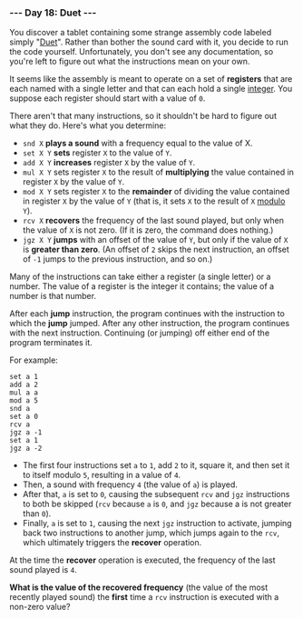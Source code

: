 ### --- Day 18: Duet ---

You discover a tablet containing some strange assembly code labeled simply
"[Duet](https://en.wikipedia.org/wiki/Duet)". Rather than bother the sound card with it, you decide to run the
code yourself. Unfortunately, you don't see any documentation, so you're
left to figure out what the instructions mean on your own.

It seems like the assembly is meant to operate on a set of **registers** that
are each named with a single letter and that can each hold a single
[integer](https://en.wikipedia.org/wiki/Integer). You suppose each register should start with a value of `0`.

There aren't that many instructions, so it shouldn't be hard to figure out what they do. Here's what you determine:

- `snd X` **plays a sound** with a frequency equal to the value of X.
- `set X Y` **sets** register `X` to the value of `Y`.
- `add X Y` **increases** register `X` by the value of `Y`.
- `mul X Y` sets register `X` to the result of **multiplying** the value
contained in register `X` by the value of `Y`.
- `mod X Y` sets register `X` to the **remainder** of dividing the value
contained in register `X` by the value of `Y` (that is, it sets `X` to the
result of `X` [modulo](https://en.wikipedia.org/wiki/Modulo_operation) `Y`).
- `rcv X` **recovers** the frequency of the last sound played, but only when
the value of `X` is not zero. (If it is zero, the command does nothing.)
- `jgz X Y` **jumps** with an offset of the value of `Y`, but only if the value
of `X` is **greater than zero**. (An offset of `2` skips the next instruction,
an offset of `-1` jumps to the previous instruction, and so on.)

Many of the instructions can take either a register (a single letter) or a
number. The value of a register is the integer it contains; the value of a
number is that number.

After each **jump** instruction, the program continues with the instruction to
which the **jump** jumped. After any other instruction, the program continues
with the next instruction. Continuing (or jumping) off either end of the
program terminates it.

For example:
```
set a 1
add a 2
mul a a
mod a 5
snd a
set a 0
rcv a
jgz a -1
set a 1
jgz a -2
```
- The first four instructions set `a` to `1`, add `2` to it, square it, and
then set it to itself modulo `5`, resulting in a value of `4`.
- Then, a sound with frequency `4` (the value of `a`) is played.
- After that, `a` is set to `0`, causing the subsequent `rcv` and `jgz`
instructions to both be skipped (`rcv` because `a` is `0`, and `jgz` because a
is not greater than `0`).
- Finally, `a` is set to `1`, causing the next `jgz` instruction to activate,
jumping back two instructions to another jump, which jumps again to
the `rcv`, which ultimately triggers the **recover** operation.

At the time the **recover** operation is executed, the frequency of the last
sound played is `4`.

**What is the value of the recovered frequency** (the value of the most
recently played sound) the **first** time a `rcv` instruction is executed with a
non-zero value?
